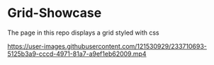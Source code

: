 # Grid-Showcase
The page in this repo displays a grid styled with css 


https://user-images.githubusercontent.com/121530929/233710693-5125b3a9-cccd-4971-81a7-a9ef1eb62009.mp4

